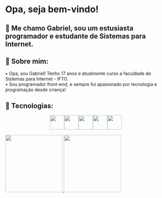 
# Opa, seja bem-vindo!
## 🎯 Me chamo Gabriel, sou um estusiasta programador e estudante de Sistemas para Internet. 

## 💫 Sobre mim:
• Opa, sou Gabriel! Tenho 17 anos e atualmente curso a faculdade de Sistemas para Internet - IFTO.<br>
• Sou programador front-end, e sempre fui apaixonado por tecnologia e programação desde criança!

## 📌 Tecnologias:
<div style="display: flex; align-items: center; justify-content: center">
          
<img loading="lazy" src="https://cdn.jsdelivr.net/gh/devicons/devicon@latest/icons/html5/html5-plain-wordmark.svg" width="45" height="45" /> 
<img loading="lazy" src="https://cdn.jsdelivr.net/gh/devicons/devicon@latest/icons/css3/css3-plain-wordmark.svg" width="45" height="45" />
<img loading="lazy" src="https://cdn.jsdelivr.net/gh/devicons/devicon@latest/icons/javascript/javascript-original.svg" width="45" height="45" /> 
<img src="https://img.icons8.com/?size=100&id=vEiU8UeAmv0x&format=png&color=000000" width="45" height="45" >
<img src="https://cdn.jsdelivr.net/gh/devicons/devicon@latest/icons/python/python-original.svg" width="45" height="45" />
                    
</div>

<br>

<div>
<a href="https://github.com/srfirew">
<img loading="lazy" height="180em" src="https://github-readme-stats.vercel.app/api/top-langs/?username=srfirew&layout=compact&langs_count=7&theme=dracula"/>
<img loading="lazy" height="180em" src="https://github-readme-stats.vercel.app/api?username=srfirew&show_icons=true&theme=dracula&include_all_commits=true&count_private=true"/>
</div>
          
                    
